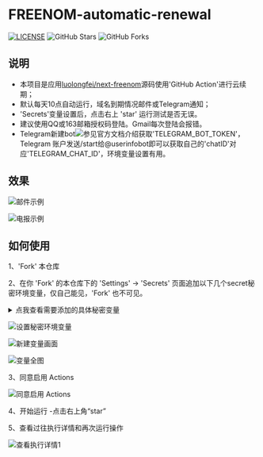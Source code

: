 # FREENOM-automatic-renewal
[![LICENSE](https://img.shields.io/github/license/mashape/apistatus.svg?style=flat-square&label=LICENSE)](https://github.com/Lancenas/freenom-automatic-renewal/blob/master/LICENSE)
![GitHub Stars](https://img.shields.io/github/stars/Lancenas/freenom-automatic-renewal.svg?style=flat-square&label=Stars&logo=github)
![GitHub Forks](https://img.shields.io/github/forks/Lancenas/freenom-automatic-renewal.svg?style=flat-square&label=Forks&logo=github)
## 说明
- 本项目是应用[luolongfei/next-freenom](https://github.com/luolongfei)源码使用'GitHub Action'进行云续期；
- 默认每天10点自动运行，域名到期情况邮件或Telegram通知；
- 'Secrets'变量设置后，点击右上 'star' 运行测试是否无误。
- 建议使用QQ或163邮箱授权码登陆。Gmail每次登陆会报错。
- Telegram新建bot![参见官方文档介绍](https://core.telegram.org/bots#6-botfather)获取'TELEGRAM_BOT_TOKEN'，Telegram 账户发送/start给@userinfobot即可以获取自己的'chatID'对应'TELEGRAM_CHAT_ID'，环境变量设置有用。

## 效果
![邮件示例](https://s1.ax1x.com/2020/07/12/U8DDc4.png "邮件内容")  

![电报示例](https://s1.ax1x.com/2020/07/12/U8yhCV.png "电报通知")  

## 如何使用
1、'Fork' 本仓库

2、在你 'Fork' 的本仓库下的 'Settings' -> 'Secrets' 页面追加以下几个secret秘密环境变量，仅自己能见，'Fork' 也不可见。

<details>
    <summary>点我查看需要添加的具体秘密变量</summary>
<br>

| 变量名 | 含义 | 默认值 | 是否必须 | 备注 |
| :---: | :---: | :---: | :---: | :---: |
| FREENOM_USERNAME | freenom 账户 | - | 是 | 只支持邮箱账户，不支持也不打算支持第三方社交账户登录 |
| FREENOM_PASSWORD | freenom 密码 | - | 是 | 某些特殊字符可能需要转义，具体参考`.env.example`文件内的注释，应该没人会设置那么变态的密码吧 |
| MULTIPLE_ACCOUNTS | 多账户支持 | - | 否 | 多个账户和密码的格式必须是“`<账户1>@<密码1>\|<账户2>@<密码2>\|<账户3>@<密码3>`”，如果设置了多账户，上面的`FREENOM_USERNAME`和`FREENOM_PASSWORD`可不设置 |
| MAIL_USERNAME | 机器人邮箱账户 | - | 是 | 支持`Gmail`、`QQ邮箱`以及`163邮箱`，尽可能使用`163邮箱`或者`QQ邮箱`，而非之前推荐的`Gmail`。因为谷歌的安全机制，每次在新设备登录 `Gmail` 都会先被限制，需要手动解除限制才行，而`Github Actions`每次创建的虚拟环境都会分配一个新的设备`IP`，相当于每次都是从新设备登录`Gmail`，而我们不可能每次都去手动为`Gmail`解除登录限制，所以这种机制会导致无法发出通知邮件。具体的配置方法参考「 [配置发信邮箱](#--配置发信邮箱) 」 |
| MAIL_PASSWORD | 机器人邮箱密码 | - | 是 | `Gmail`填密码，`QQ邮箱`或`163邮箱`填授权码 |
| TO | 接收通知的邮箱 | - | 是 | 你自己最常用的邮箱，推荐使用`QQ邮箱`，用来接收机器人邮箱发出的域名相关邮件 |
| MAIL_ENABLE | 是否启用邮件推送功能 | true | 否 | `true`：启用<br>`false`：不启用<br>默认启用，如果设为`false`，不启用邮件推送功能，则上面的`MAIL_USERNAME`、`MAIL_PASSWORD`、`TO`变量变为非必须，可不设置 |
| TELEGRAM_CHAT_ID | 你的`chat_id` | - | 否 | 通过发送`/start`给`@userinfobot`可以获取自己的`id` |
| TELEGRAM_BOT_TOKEN | 你的`Telegram bot`的`token` | - | 否 ||
| TELEGRAM_BOT_ENABLE | 是否启用`Telegram Bot`推送功能 | false | 否 | `true`：启用<br>`false`：不启用<br>默认不启用，如果设为`true`，则必须设置上面的`TELEGRAM_CHAT_ID`和`TELEGRAM_BOT_TOKEN`变量 |
| NOTICE_FREQ | 通知频率 | 1 | 否 | `0`：仅当有续期操作的时候<br>`1`：每次执行 |

（注：你只用关注上面表格中的必须项，非必须项可不设置，将保持默认值。更多相关变量的含义、格式以及默认值，请参考本项目的`.env.example`文件内的注释）

</details>

![设置秘密环境变量](https://s1.ax1x.com/2020/07/12/U8rjd1.png "设置秘密环境变量")

![新建变量画面](https://s1.ax1x.com/2020/07/12/U8spRO.png "新建变量画面")

![变量全图](https://s1.ax1x.com/2020/07/12/U8B3e1.png "变量全图")

3、同意启用 Actions

![同意启用 Actions](https://s1.ax1x.com/2020/07/09/UeRusP.png "同意启用 Actions")

4、开始运行
-点击右上角“star”

5、查看过往执行详情和再次运行操作

 ![查看执行详情](https://s1.ax1x.com/2020/07/12/U8H18e.gif "再次执行详情")1
